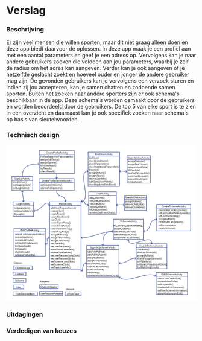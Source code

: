 # Verslag

### Beschrijving

Er zijn veel mensen die willen sporten, maar dit niet graag alleen doen en deze app biedt daarvoor de oplossen. In deze app
maak je een profiel aan met een aantal parameters en geef je een adress op. Vervolgens kan je naar andere gebruikers zoeken
die voldoen aan jou parameters, waarbij je zelf de radius om het adres kan aangeven. Verder kan je ook aangeven of je hetzelfde 
geslacht zoekt en hoeveel ouder en jonger de andere gebruiker mag zijn. De gevonden gebruikers kan je vervolgens een verzoek sturen
en indien zij jou accepteren, kan je samen chatten en zodoende samen sporten. Buiten het zoeken naar andere sporters zijn er ook 
schema's beschikbaar in de app. Deze schema's worden gemaakt door de gebruikers en worden beoordeeld door de gebruikers. De top 5
van elke sport is te zien in een overzicht en daarnaast kan je ook specifiek zoeken naar schema's op basis van sleutelwoorden.

### Technisch design

![Diagram](https://github.com/Lumpsum/Programmeerproject/blob/master/doc/VerslagDiagram.png)

### Uitdagingen



### Verdedigen van keuzes 
